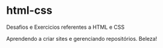 # html-css
 Desafios e Exercicios referentes a HTML e CSS

Aprendendo a criar sites e gerenciando repositórios. Beleza!